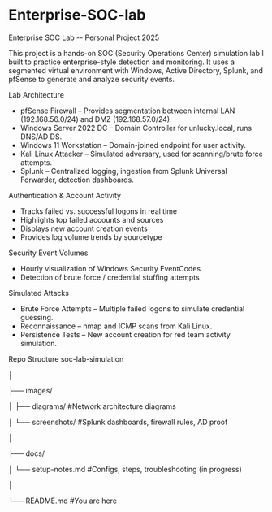 # Enterprise-SOC-lab
Enterprise SOC Lab -- Personal Project 2025

This project is a hands-on SOC (Security Operations Center) simulation lab I built to practice enterprise-style detection and monitoring.
It uses a segmented virtual environment with Windows, Active Directory, Splunk, and pfSense to generate and analyze security events.

Lab Architecture

* pfSense Firewall – Provides segmentation between internal LAN (192.168.56.0/24) and DMZ (192.168.57.0/24).
* Windows Server 2022 DC – Domain Controller for unlucky.local, runs DNS/AD DS.
* Windows 11 Workstation – Domain-joined endpoint for user activity.
* Kali Linux Attacker – Simulated adversary, used for scanning/brute force attempts.
* Splunk – Centralized logging, ingestion from Splunk Universal Forwarder, detection dashboards.

Authentication & Account Activity

* Tracks failed vs. successful logons in real time
* Highlights top failed accounts and sources
* Displays new account creation events
* Provides log volume trends by sourcetype

Security Event Volumes

* Hourly visualization of Windows Security EventCodes
* Detection of brute force / credential stuffing attempts

Simulated Attacks

* Brute Force Attempts – Multiple failed logons to simulate credential guessing.
* Reconnaissance – nmap and ICMP scans from Kali Linux.
* Persistence Tests – New account creation for red team activity simulation.

Repo Structure
soc-lab-simulation

│

├── images/

│   ├── diagrams/          #Network architecture diagrams

│   └── screenshots/       #Splunk dashboards, firewall rules, AD proof

│

├── docs/

│   └── setup-notes.md     #Configs, steps, troubleshooting (in progress)

│

└── README.md              #You are here
